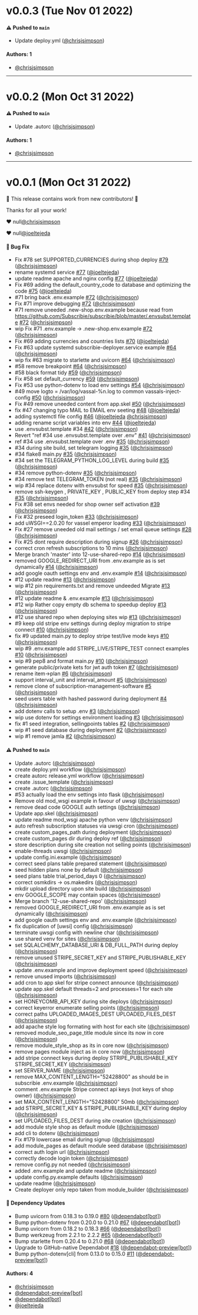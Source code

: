 # v0.0.3 (Tue Nov 01 2022)

#### ⚠️ Pushed to `main`

- Update deploy.yml ([@chrisjsimpson](https://github.com/chrisjsimpson))

#### Authors: 1

- [@chrisjsimpson](https://github.com/chrisjsimpson)

---

# v0.0.2 (Mon Oct 31 2022)

#### ⚠️ Pushed to `main`

- Update .autorc ([@chrisjsimpson](https://github.com/chrisjsimpson))

#### Authors: 1

- [@chrisjsimpson](https://github.com/chrisjsimpson)

---

# v0.0.1 (Mon Oct 31 2022)

:tada: This release contains work from new contributors! :tada:

Thanks for all your work!

:heart: null[@chrisjsimpson](https://github.com/chrisjsimpson)

:heart: null[@joeltejeda](https://github.com/joeltejeda)

#### 🐛 Bug Fix

- Fix #78 set SUPPORTED_CURRENCIES during shop deploy [#79](https://github.com/Subscribie/subscribie-deployer/pull/79) ([@chrisjsimpson](https://github.com/chrisjsimpson))
- rename systemd service [#77](https://github.com/Subscribie/subscribie-deployer/pull/77) ([@joeltejeda](https://github.com/joeltejeda))
- update readme apache and nginx config [#77](https://github.com/Subscribie/subscribie-deployer/pull/77) ([@joeltejeda](https://github.com/joeltejeda))
- Fix #69 adding the default_country_code to database and optimizing the code [#75](https://github.com/Subscribie/subscribie-deployer/pull/75) ([@joeltejeda](https://github.com/joeltejeda))
- #71 bring back .env.example [#72](https://github.com/Subscribie/subscribie-deployer/pull/72) ([@chrisjsimpson](https://github.com/chrisjsimpson))
- Fix #71 improve debugging [#72](https://github.com/Subscribie/subscribie-deployer/pull/72) ([@chrisjsimpson](https://github.com/chrisjsimpson))
- #71 remove uneeded .new-shop.env.example because read from https://github.com/Subscribie/subscribie/blob/master/.envsubst.template [#72](https://github.com/Subscribie/subscribie-deployer/pull/72) ([@chrisjsimpson](https://github.com/chrisjsimpson))
- wip Fix #71 .env.example -> .new-shop.env.example [#72](https://github.com/Subscribie/subscribie-deployer/pull/72) ([@chrisjsimpson](https://github.com/chrisjsimpson))
- Fix #69 adding currencies and countries lists [#70](https://github.com/Subscribie/subscribie-deployer/pull/70) ([@joeltejeda](https://github.com/joeltejeda))
- Fix #63 update systemd subscribie-deployer.service example [#64](https://github.com/Subscribie/subscribie-deployer/pull/64) ([@chrisjsimpson](https://github.com/chrisjsimpson))
- wip fix #63 migrate to starlette and uvicorn [#64](https://github.com/Subscribie/subscribie-deployer/pull/64) ([@chrisjsimpson](https://github.com/chrisjsimpson))
- #58 remove breakpoint [#64](https://github.com/Subscribie/subscribie-deployer/pull/64) ([@chrisjsimpson](https://github.com/chrisjsimpson))
- #58 black format tidy [#59](https://github.com/Subscribie/subscribie-deployer/pull/59) ([@chrisjsimpson](https://github.com/chrisjsimpson))
- Fix #58 set default_currency [#59](https://github.com/Subscribie/subscribie-deployer/pull/59) ([@chrisjsimpson](https://github.com/chrisjsimpson))
- Fix #53 use python-dotenv to load env settings [#54](https://github.com/Subscribie/subscribie-deployer/pull/54) ([@chrisjsimpson](https://github.com/chrisjsimpson))
- #49 move logto = /var/log/vassal-%n.log to common vassals-inject-config [#50](https://github.com/Subscribie/subscribie-deployer/pull/50) ([@chrisjsimpson](https://github.com/chrisjsimpson))
- Fix #49 remove uneeded content from app.skel [#50](https://github.com/Subscribie/subscribie-deployer/pull/50) ([@chrisjsimpson](https://github.com/chrisjsimpson))
- fix #47 changing typo MAIL to EMAIL env seeting [#48](https://github.com/Subscribie/subscribie-deployer/pull/48) ([@joeltejeda](https://github.com/joeltejeda))
- adding systemctl file config [#46](https://github.com/Subscribie/subscribie-deployer/pull/46) ([@joeltejeda](https://github.com/joeltejeda) [@chrisjsimpson](https://github.com/chrisjsimpson))
- adding rename script variables into env [#44](https://github.com/Subscribie/subscribie-deployer/pull/44) ([@joeltejeda](https://github.com/joeltejeda))
- use .envsubst.template #34 [#42](https://github.com/Subscribie/subscribie-deployer/pull/42) ([@chrisjsimpson](https://github.com/chrisjsimpson))
- Revert "ref #34 use .envsubst.template over .env" [#41](https://github.com/Subscribie/subscribie-deployer/pull/41) ([@chrisjsimpson](https://github.com/chrisjsimpson))
- ref #34 use .envsubst.template over .env [#35](https://github.com/Subscribie/subscribie-deployer/pull/35) ([@chrisjsimpson](https://github.com/chrisjsimpson))
- #34 during site build, set telegram logging [#35](https://github.com/Subscribie/subscribie-deployer/pull/35) ([@chrisjsimpson](https://github.com/chrisjsimpson))
- #34 flake8 main.py [#35](https://github.com/Subscribie/subscribie-deployer/pull/35) ([@chrisjsimpson](https://github.com/chrisjsimpson))
- #34 set the TELEGRAM_PYTHON_LOG_LEVEL during build [#35](https://github.com/Subscribie/subscribie-deployer/pull/35) ([@chrisjsimpson](https://github.com/chrisjsimpson))
- #34 remove python-dotenv [#35](https://github.com/Subscribie/subscribie-deployer/pull/35) ([@chrisjsimpson](https://github.com/chrisjsimpson))
- #34 remove test TELEGRAM_TOKEN (not real) [#35](https://github.com/Subscribie/subscribie-deployer/pull/35) ([@chrisjsimpson](https://github.com/chrisjsimpson))
- wip #34 replace dotenv with envsubst for speed [#35](https://github.com/Subscribie/subscribie-deployer/pull/35) ([@chrisjsimpson](https://github.com/chrisjsimpson))
- remove ssh-keygen , PRIVATE_KEY , PUBLIC_KEY from deploy step #34 [#35](https://github.com/Subscribie/subscribie-deployer/pull/35) ([@chrisjsimpson](https://github.com/chrisjsimpson))
- Fix #38 set envs needed for shop owner self activation [#39](https://github.com/Subscribie/subscribie-deployer/pull/39) ([@chrisjsimpson](https://github.com/chrisjsimpson))
- Fix #32 preseed login_token [#33](https://github.com/Subscribie/subscribie-deployer/pull/33) ([@chrisjsimpson](https://github.com/chrisjsimpson))
- add uWSGI==2.0.20 for vassel emperor loading [#33](https://github.com/Subscribie/subscribie-deployer/pull/33) ([@chrisjsimpson](https://github.com/chrisjsimpson))
- Fix #27 remove uneeded old mail settings / set email queue settings [#28](https://github.com/Subscribie/subscribie-deployer/pull/28) ([@chrisjsimpson](https://github.com/chrisjsimpson))
- Fix #25 dont require description during signup [#26](https://github.com/Subscribie/subscribie-deployer/pull/26) ([@chrisjsimpson](https://github.com/chrisjsimpson))
- correct cron refresh subscriptions to 10 mins ([@chrisjsimpson](https://github.com/chrisjsimpson))
- Merge branch 'master' into 12-use-shared-repo [#14](https://github.com/Subscribie/subscribie-deployer/pull/14) ([@chrisjsimpson](https://github.com/chrisjsimpson))
- removed GOOGLE_REDIRECT_URI from .env.example as is set dynamically [#14](https://github.com/Subscribie/subscribie-deployer/pull/14) ([@chrisjsimpson](https://github.com/chrisjsimpson))
- add google oauth settings env and .env.example [#14](https://github.com/Subscribie/subscribie-deployer/pull/14) ([@chrisjsimpson](https://github.com/chrisjsimpson))
- #12 update readme [#13](https://github.com/Subscribie/subscribie-deployer/pull/13) ([@chrisjsimpson](https://github.com/chrisjsimpson))
- wip #12 pin requirements.txt and remove undeeded Migrate [#13](https://github.com/Subscribie/subscribie-deployer/pull/13) ([@chrisjsimpson](https://github.com/chrisjsimpson))
- #12 update readme & .env.example [#13](https://github.com/Subscribie/subscribie-deployer/pull/13) ([@chrisjsimpson](https://github.com/chrisjsimpson))
- #12 wip Rather copy empty db schema to speedup deploy [#13](https://github.com/Subscribie/subscribie-deployer/pull/13) ([@chrisjsimpson](https://github.com/chrisjsimpson))
- #12 use shared repo when deploying sites wip [#13](https://github.com/Subscribie/subscribie-deployer/pull/13) ([@chrisjsimpson](https://github.com/chrisjsimpson))
- #9 keep old stripe env settings during deploy migration to stripe connect [#10](https://github.com/Subscribie/subscribie-deployer/pull/10) ([@chrisjsimpson](https://github.com/chrisjsimpson))
- fix #9 updated main.py to deploy stripe test/live mode keys [#10](https://github.com/Subscribie/subscribie-deployer/pull/10) ([@chrisjsimpson](https://github.com/chrisjsimpson))
- wip #9 .env.example add STRIPE_LIVE/STRIPE_TEST connect examples [#10](https://github.com/Subscribie/subscribie-deployer/pull/10) ([@chrisjsimpson](https://github.com/chrisjsimpson))
- wip #9 pep8 and format main.py [#10](https://github.com/Subscribie/subscribie-deployer/pull/10) ([@chrisjsimpson](https://github.com/chrisjsimpson))
- generate public/private kets for jwt auth token [#7](https://github.com/Subscribie/subscribie-deployer/pull/7) ([@chrisjsimpson](https://github.com/chrisjsimpson))
- rename item->plan [#6](https://github.com/Subscribie/subscribie-deployer/pull/6) ([@chrisjsimpson](https://github.com/chrisjsimpson))
- support interval_unit and interval_amount [#5](https://github.com/Subscribie/subscribie-deployer/pull/5) ([@chrisjsimpson](https://github.com/chrisjsimpson))
- remove clone of subscription-management-software [#5](https://github.com/Subscribie/subscribie-deployer/pull/5) ([@chrisjsimpson](https://github.com/chrisjsimpson))
- seed users table with hashed password during deployment [#4](https://github.com/Subscribie/subscribie-deployer/pull/4) ([@chrisjsimpson](https://github.com/chrisjsimpson))
- add dotenv calls to setup .env [#3](https://github.com/Subscribie/subscribie-deployer/pull/3) ([@chrisjsimpson](https://github.com/chrisjsimpson))
- wip use dotenv for settings environment loading [#3](https://github.com/Subscribie/subscribie-deployer/pull/3) ([@chrisjsimpson](https://github.com/chrisjsimpson))
- fix #1 seed integration, sellingpoints tables [#2](https://github.com/Subscribie/subscribie-deployer/pull/2) ([@chrisjsimpson](https://github.com/chrisjsimpson))
- wip #1 seed database during deployment [#2](https://github.com/Subscribie/subscribie-deployer/pull/2) ([@chrisjsimpson](https://github.com/chrisjsimpson))
- wip #1 remove jamla [#2](https://github.com/Subscribie/subscribie-deployer/pull/2) ([@chrisjsimpson](https://github.com/chrisjsimpson))

#### ⚠️ Pushed to `main`

- Update .autorc ([@chrisjsimpson](https://github.com/chrisjsimpson))
- create deploy.yml workflow ([@chrisjsimpson](https://github.com/chrisjsimpson))
- create autorc release.yml workflow ([@chrisjsimpson](https://github.com/chrisjsimpson))
- create .issue_template ([@chrisjsimpson](https://github.com/chrisjsimpson))
- create .autorc ([@chrisjsimpson](https://github.com/chrisjsimpson))
- #53 actually load the env settings into flask ([@chrisjsimpson](https://github.com/chrisjsimpson))
- Remove old mod_wsgi example in favour of uwsgi ([@chrisjsimpson](https://github.com/chrisjsimpson))
- remove dead code GOOGLE auth settings ([@chrisjsimpson](https://github.com/chrisjsimpson))
- Update app.skel ([@chrisjsimpson](https://github.com/chrisjsimpson))
- update readme mod_wsgi apache python venv ([@chrisjsimpson](https://github.com/chrisjsimpson))
- auto refresh subscription statuses via uwsgi cron ([@chrisjsimpson](https://github.com/chrisjsimpson))
- create custom_pages_path during deployment ([@chrisjsimpson](https://github.com/chrisjsimpson))
- create custom_pages dir during deploy ref ([@chrisjsimpson](https://github.com/chrisjsimpson))
- store description during site creation not selling points ([@chrisjsimpson](https://github.com/chrisjsimpson))
- enable-threads uwsgi ([@chrisjsimpson](https://github.com/chrisjsimpson))
- update config.ini.example ([@chrisjsimpson](https://github.com/chrisjsimpson))
- correct seed plans table prepared statement ([@chrisjsimpson](https://github.com/chrisjsimpson))
- seed hidden plans none by default ([@chrisjsimpson](https://github.com/chrisjsimpson))
- seed plans table trial_period_days 0 ([@chrisjsimpson](https://github.com/chrisjsimpson))
- correct osmkdirs -> os.makedirs ([@chrisjsimpson](https://github.com/chrisjsimpson))
- mkdir upload directory upon site build ([@chrisjsimpson](https://github.com/chrisjsimpson))
- env GOOGLE_SCOPE may contain spaces ([@chrisjsimpson](https://github.com/chrisjsimpson))
- Merge branch '12-use-shared-repo' ([@chrisjsimpson](https://github.com/chrisjsimpson))
- removed GOOGLE_REDIRECT_URI from .env.example as is set dynamically ([@chrisjsimpson](https://github.com/chrisjsimpson))
- add google oauth settings env and .env.example ([@chrisjsimpson](https://github.com/chrisjsimpson))
- fix duplication of [uwsi] config ([@chrisjsimpson](https://github.com/chrisjsimpson))
- terminate uwsgi config with newline char ([@chrisjsimpson](https://github.com/chrisjsimpson))
- use shared venv for sites ([@chrisjsimpson](https://github.com/chrisjsimpson))
- set SQLALCHEMY_DATABASE_URI & DB_FULL_PATH during deploy ([@chrisjsimpson](https://github.com/chrisjsimpson))
- remove unused STRIPE_SECRET_KEY and STRIPE_PUBLISHABLE_KEY ([@chrisjsimpson](https://github.com/chrisjsimpson))
- update .env.example and improve deployment speed ([@chrisjsimpson](https://github.com/chrisjsimpson))
- remove unused imports ([@chrisjsimpson](https://github.com/chrisjsimpson))
- add cron to app skel for stripe connect announce ([@chrisjsimpson](https://github.com/chrisjsimpson))
- update app.skel default threads=2 and processes=1 for each site ([@chrisjsimpson](https://github.com/chrisjsimpson))
- set HONEYCOMB_API_KEY during site deploys ([@chrisjsimpson](https://github.com/chrisjsimpson))
- correct keyerror enumerate selling points ([@chrisjsimpson](https://github.com/chrisjsimpson))
- correct paths UPLOADED_IMAGES_DEST UPLOADED_FILES_DEST ([@chrisjsimpson](https://github.com/chrisjsimpson))
- add apache style log formating with host for each site ([@chrisjsimpson](https://github.com/chrisjsimpson))
- removed module_seo_page_title module since its now in core ([@chrisjsimpson](https://github.com/chrisjsimpson))
- remove module_style_shop as its in core now ([@chrisjsimpson](https://github.com/chrisjsimpson))
- remove pages module inject as in core now ([@chrisjsimpson](https://github.com/chrisjsimpson))
- add stripe connect keys during deploy STRIPE_PUBLISHABLE_KEY STRIPE_SECRET_KEY ([@chrisjsimpson](https://github.com/chrisjsimpson))
- set SERVER_NAME ([@chrisjsimpson](https://github.com/chrisjsimpson))
- remove MAX_CONTENT_LENGTH="52428800" as should be in subscribie .env.example ([@chrisjsimpson](https://github.com/chrisjsimpson))
- comment .env.example Stripe connect api keys (not keys of shop owner) ([@chrisjsimpson](https://github.com/chrisjsimpson))
- set MAX_CONTENT_LENGTH="52428800" 50mb ([@chrisjsimpson](https://github.com/chrisjsimpson))
- add STRIPE_SECRET_KEY & STRIPE_PUBLISHABLE_KEY during deploy ([@chrisjsimpson](https://github.com/chrisjsimpson))
- set UPLOADED_FILES_DEST during site creation ([@chrisjsimpson](https://github.com/chrisjsimpson))
- add module style shop as default module ([@chrisjsimpson](https://github.com/chrisjsimpson))
- add cli to dotenv ([@chrisjsimpson](https://github.com/chrisjsimpson))
- Fix #179 lowercase email during signup ([@chrisjsimpson](https://github.com/chrisjsimpson))
- add module_pages as default module seed database ([@chrisjsimpson](https://github.com/chrisjsimpson))
- correct auth login url ([@chrisjsimpson](https://github.com/chrisjsimpson))
- correctly decode login token ([@chrisjsimpson](https://github.com/chrisjsimpson))
- remove config.py not needed ([@chrisjsimpson](https://github.com/chrisjsimpson))
- added .env.example and update readme ([@chrisjsimpson](https://github.com/chrisjsimpson))
- update config.py.example defaults ([@chrisjsimpson](https://github.com/chrisjsimpson))
- update readme ([@chrisjsimpson](https://github.com/chrisjsimpson))
- Create deployer only repo taken from module_builder ([@chrisjsimpson](https://github.com/chrisjsimpson))

#### 🔩 Dependency Updates

- Bump uvicorn from 0.18.3 to 0.19.0 [#80](https://github.com/Subscribie/subscribie-deployer/pull/80) ([@dependabot[bot]](https://github.com/dependabot[bot]))
- Bump python-dotenv from 0.20.0 to 0.21.0 [#67](https://github.com/Subscribie/subscribie-deployer/pull/67) ([@dependabot[bot]](https://github.com/dependabot[bot]))
- Bump uvicorn from 0.18.2 to 0.18.3 [#66](https://github.com/Subscribie/subscribie-deployer/pull/66) ([@dependabot[bot]](https://github.com/dependabot[bot]))
- Bump werkzeug from 2.2.1 to 2.2.2 [#65](https://github.com/Subscribie/subscribie-deployer/pull/65) ([@dependabot[bot]](https://github.com/dependabot[bot]))
- Bump starlette from 0.20.4 to 0.21.0 [#68](https://github.com/Subscribie/subscribie-deployer/pull/68) ([@dependabot[bot]](https://github.com/dependabot[bot]))
- Upgrade to GitHub-native Dependabot [#18](https://github.com/Subscribie/subscribie-deployer/pull/18) ([@dependabot-preview[bot]](https://github.com/dependabot-preview[bot]))
- Bump python-dotenv[cli] from 0.13.0 to 0.15.0 [#11](https://github.com/Subscribie/subscribie-deployer/pull/11) ([@dependabot-preview[bot]](https://github.com/dependabot-preview[bot]))

#### Authors: 4

- [@chrisjsimpson](https://github.com/chrisjsimpson)
- [@dependabot-preview[bot]](https://github.com/dependabot-preview[bot])
- [@dependabot[bot]](https://github.com/dependabot[bot])
- [@joeltejeda](https://github.com/joeltejeda)
